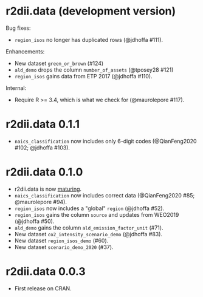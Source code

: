 # r2dii.data (development version)

Bug fixes:

* `region_isos` no longer has duplicated rows (@jdhoffa #111).

Enhancements:

* New dataset `green_or_brown` (#124)
* `ald_demo` drops the column `number_of_assets` (@tposey28 #121)
* `region_isos` gains data from ETP 2017 (@jdhoffa #110).

Internal:

* Require R >= 3.4, which is what we check for (@maurolepore #117).


# r2dii.data 0.1.1

* `naics_classification` now includes only 6-digit codes (@QianFeng2020 #102; @jdhoffa #103).

# r2dii.data 0.1.0

* r2dii.data is now [maturing](https://www.tidyverse.org/lifecycle/#maturing).
* `naics_classification` now includes correct data (@QianFeng2020 #85; @maurolepore #94).
* `region_isos` now includes a "global" `region` (@jdhoffa #52).
* `region_isos` gains the column `source` and updates from WEO2019 (@jdhoffa #50).
* `ald_demo` gains the column `ald_emission_factor_unit` (#71).
* New dataset `co2_intensity_scenario_demo` (@jdhoffa #83).
* New dataset `region_isos_demo` (#60).
* New dataset `scenario_demo_2020` (#37).

# r2dii.data 0.0.3

* First release on CRAN.
